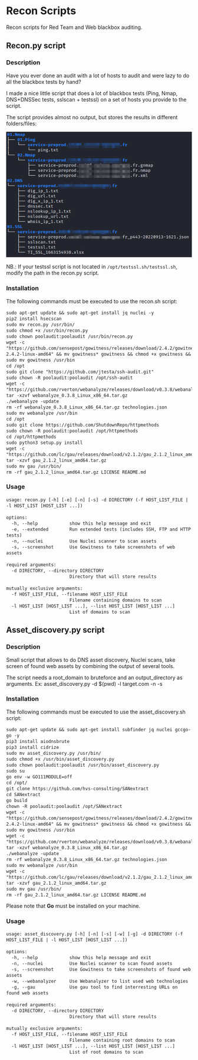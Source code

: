 # Recon Scripts

Recon scripts for Red Team and Web blackbox auditing.


## Recon.py script

### Description
Have you ever done an audit with a lot of hosts to audit and were lazy to do all the blackbox tests by hand?

I made a nice little script that does a lot of blackbox tests (Ping, Nmap, DNS+DNSSec tests, sslscan + testssl) on a set of hosts you provide to the script.

The script provides almost no output, but stores the results in different folders/files:

![image.png](./image.png)

NB.: If your testssl script is not located in `/opt/testssl.sh/testssl.sh`, modify the path in the recon.py script.

### Installation
The following commands must be executed to use the recon.sh script:
```
sudo apt-get update && sudo apt-get install jq nuclei -y
pip2 install hsecscan 
sudo mv recon.py /usr/bin/
sudo chmod +x /usr/bin/recon.py
sudo chown poolaudit:poolaudit /usr/bin/recon.py
wget -c "https://github.com/sensepost/gowitness/releases/download/2.4.2/gowitness-2.4.2-linux-amd64" && mv gowitness* gowitness && chmod +x gowitness && sudo mv gowitness /usr/bin
cd /opt
sudo git clone "https://github.com/jtesta/ssh-audit.git"
sudo chown -R poolaudit:poolaudit /opt/ssh-audit
wget -c "https://github.com/rverton/webanalyze/releases/download/v0.3.8/webanalyze_0.3.8_Linux_x86_64.tar.gz"
tar -xzvf webanalyze_0.3.8_Linux_x86_64.tar.gz
./webanalyze -update
rm -rf webanalyze_0.3.8_Linux_x86_64.tar.gz technologies.json
sudo mv webanalyze /usr/bin
cd /opt
sudo git clone https://github.com/ShutdownRepo/httpmethods
sudo chown -R poolaudit:poolaudit /opt/httpmethods
cd /opt/httpmethods
sudo python3 setup.py install
wget -c "https://github.com/lc/gau/releases/download/v2.1.2/gau_2.1.2_linux_amd64.tar.gz"
tar -xzvf gau_2.1.2_linux_amd64.tar.gz
sudo mv gau /usr/bin/
rm -rf gau_2.1.2_linux_amd64.tar.gz LICENSE README.md
```

### Usage
```
usage: recon.py [-h] [-e] [-n] [-s] -d DIRECTORY (-f HOST_LIST_FILE | -l HOST_LIST [HOST_LIST ...])

options:
  -h, --help            show this help message and exit
  -e, --extended        Run extended tests (includes SSH, FTP and HTTP tests)
  -n, --nuclei          Use Nuclei scanner to scan assets
  -s, --screenshot      Use Gowitness to take screenshots of web assets

required arguments:
  -d DIRECTORY, --directory DIRECTORY
                        Directory that will store results

mutually exclusive arguments:
  -f HOST_LIST_FILE, --filename HOST_LIST_FILE
                        Filename containing domains to scan
  -l HOST_LIST [HOST_LIST ...], --list HOST_LIST [HOST_LIST ...]
                        List of domains to scan
```



## Asset_discovery.py script

### Description
Small script that allows to do DNS asset discovery, Nuclei scans, take screen of found web assets by combining the output of several tools.

The script needs a root_domain to bruteforce and an output_directory as arguments.
Ex: asset_discovery.py -d $(pwd) -l target.com -n -s

### Installation
The following commands must be executed to use the asset_discovery.sh script:
```
sudo apt-get update && sudo apt-get install subfinder jq nuclei gccgo-go -y
pip3 install aiodnsbrute
pip3 install cidrize
sudo mv asset_discovery.py /usr/bin/
sudo chmod +x /usr/bin/asset_discovery.py
sudo chown poolaudit:poolaudit /usr/bin/asset_discovery.py
sudo su
go env -w GO111MODULE=off
cd /opt/
git clone https://github.com/hvs-consulting/SANextract
cd SANextract
go build
chown -R poolaudit:poolaudit /opt/SANextract
wget -c "https://github.com/sensepost/gowitness/releases/download/2.4.2/gowitness-2.4.2-linux-amd64" && mv gowitness* gowitness && chmod +x gowitness && sudo mv gowitness /usr/bin
wget -c "https://github.com/rverton/webanalyze/releases/download/v0.3.8/webanalyze_0.3.8_Linux_x86_64.tar.gz"
tar -xzvf webanalyze_0.3.8_Linux_x86_64.tar.gz
./webanalyze -update
rm -rf webanalyze_0.3.8_Linux_x86_64.tar.gz technologies.json
sudo mv webanalyze /usr/bin
wget -c "https://github.com/lc/gau/releases/download/v2.1.2/gau_2.1.2_linux_amd64.tar.gz"
tar -xzvf gau_2.1.2_linux_amd64.tar.gz
sudo mv gau /usr/bin/
rm -rf gau_2.1.2_linux_amd64.tar.gz LICENSE README.md
```
Please note that **Go** must be installed on your machine.

### Usage
```
usage: asset_discovery.py [-h] [-n] [-s] [-w] [-g] -d DIRECTORY (-f HOST_LIST_FILE | -l HOST_LIST [HOST_LIST ...])

options:
  -h, --help            show this help message and exit
  -n, --nuclei          Use Nuclei scanner to scan found assets
  -s, --screenshot      Use Gowitness to take screenshots of found web assets
  -w, --webanalyzer     Use Webanalyzer to list used web technologies
  -g, --gau             Use gau tool to find interresting URLs on found web assets

required arguments:
  -d DIRECTORY, --directory DIRECTORY
                        Directory that will store results

mutually exclusive arguments:
  -f HOST_LIST_FILE, --filename HOST_LIST_FILE
                        Filename containing root domains to scan
  -l HOST_LIST [HOST_LIST ...], --list HOST_LIST [HOST_LIST ...]
                        List of root domains to scan
```
